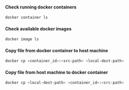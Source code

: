 #### Check running docker containers

```bash
docker container ls
```

#### Check available docker images

```bash
docker image ls
```

#### Copy file from docker container to host machine

```bash
docker cp <container_id>:<src-path> <local-dest-path>
```

#### Copy file from host machine to docker container

```bash
docker cp <local-dest-path> <container_id>:<src-path>
```

